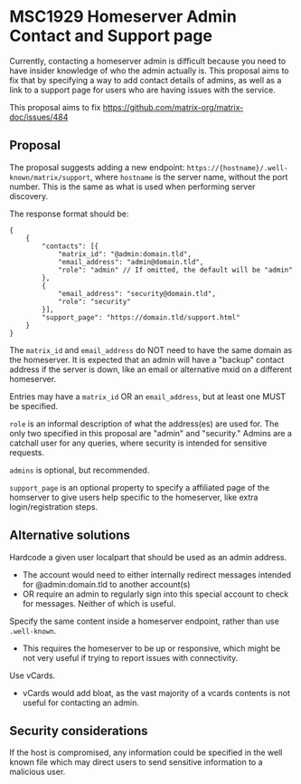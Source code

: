 # MSC1929 Homeserver Admin Contact and Support page

Currently, contacting a homeserver admin is difficult because you need to have insider knowledge
of who the admin actually is. This proposal aims to fix that by specifying a way to add contact details
of admins, as well as a link to a support page for users who are having issues with the service.

This proposal aims to fix https://github.com/matrix-org/matrix-doc/issues/484

## Proposal

The proposal suggests adding a new endpoint: `https://{hostname}/.well-known/matrix/support`,
where `hostname` is the server name, without the port number.  This is the same as what is used
when performing server discovery.

The response format should be:

```json5
{
    {
        "contacts": [{
            "matrix_id": "@admin:domain.tld",
            "email_address": "admin@domain.tld",
            "role": "admin" // If omitted, the default will be "admin"
        },
        {
            "email_address": "security@domain.tld",
            "role": "security"
        }],
        "support_page": "https://domain.tld/support.html"
    }
}
```

The `matrix_id` and `email_address` do NOT need to have the same domain as the homeserver. It is expected that
an admin will have a "backup" contact address if the server is down, like an email or alternative mxid on a different homeserver.

Entries may have a `matrix_id` OR an `email_address`, but at least one MUST be specified.

`role` is an informal description of what the address(es) are used for. The only two specified in this
proposal are "admin" and "security." Admins are a catchall user for any queries, where security is intended
for sensitive requests.

`admins` is optional, but recommended.

`support_page` is an optional property to specify a affiliated page of the homserver to give users help
specific to the homeserver, like extra login/registration steps.

## Alternative solutions

Hardcode a given user localpart that should be used as an admin address.
 - The account would need to either internally redirect messages intended for @admin:domain.tld to another account(s)
 - OR require an admin to regularly sign into this special account to check for messages. Neither of which is useful.

Specify the same content inside a homeserver endpoint, rather than use `.well-known`.
 - This requires the homeserver to be up or responsive, which might be not very useful if trying to report issues with
   connectivity.
   
Use vCards.
 - vCards would add bloat, as the vast majority of a vcards contents is not useful for contacting an admin.

## Security considerations

If the host is compromised, any information could be specified in the well known file which may direct users to send
sensitive information to a malicious user.
